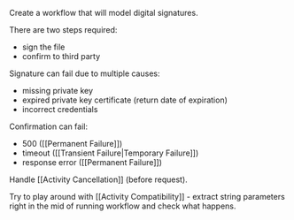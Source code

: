 Create a workflow that will model digital signatures.

There are two steps required:
- sign the file
- confirm to third party

Signature can fail due to multiple causes:
- missing private key
- expired private key certificate (return date of expiration)
- incorrect credentials

Confirmation can fail:
- 500 ([[Permanent Failure]])
- timeout ([[Transient Failure|Temporary Failure]])
- response error ([[Permanent Failure]])

Handle [[Activity Cancellation]] (before request).

Try to play around with [[Activity Compatibility]] - extract string parameters right in the mid of running workflow and check what happens.

